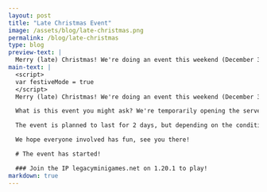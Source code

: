 ```yaml
---
layout: post
title: "Late Christmas Event"
image: /assets/blog/late-christmas.png
permalink: /blog/late-christmas
type: blog
preview-text: | 
  Merry (late) Christmas! We're doing an event this weekend (December 30th to 31st)
main-text: | 
  <script>
  var festiveMode = true
  </script>
  Merry (late) Christmas! We're doing an event this weekend (December 30th to 31st)

  What is this event you might ask? We're temporarily opening the server up to the public on the weekend to see how it does. There will be no sign-ups or anything like that required to participate, If you've been thinking introducing some friends to the project this would be a great time to do so!

  The event is planned to last for 2 days, but depending on the conditions might last longer and the server might temporarily re-enter its closed state if no moderators are able to keep an eye on the server at the time. (We will try our best to prevent this though!)

  We hope everyone involved has fun, see you there!

  # The event has started!

  ### Join the IP legacyminigames.net on 1.20.1 to play!
markdown: true
---
```

